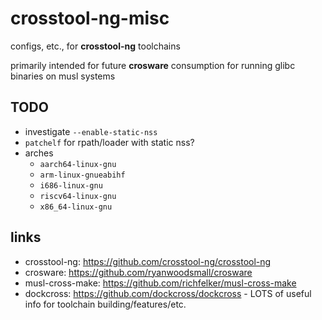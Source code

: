 # crosstool-ng-misc

configs, etc., for **crosstool-ng** toolchains

primarily intended for future **crosware** consumption for running glibc binaries on musl systems

## TODO

- investigate `--enable-static-nss`
- `patchelf` for rpath/loader with static nss?
- arches
  - `aarch64-linux-gnu`
  - `arm-linux-gnueabihf`
  - `i686-linux-gnu`
  - `riscv64-linux-gnu`
  - `x86_64-linux-gnu`

## links

- crosstool-ng: https://github.com/crosstool-ng/crosstool-ng
- crosware: https://github.com/ryanwoodsmall/crosware
- musl-cross-make: https://github.com/richfelker/musl-cross-make
- dockcross: https://github.com/dockcross/dockcross - LOTS of useful info for toolchain building/features/etc.
